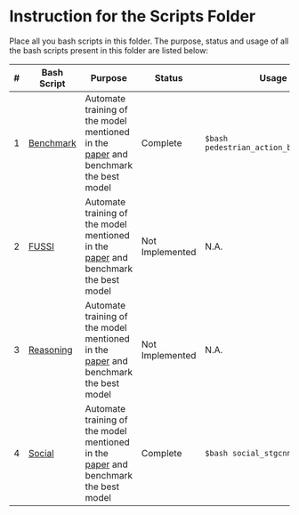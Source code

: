 # Instruction for the Scripts Folder

Place all you bash scripts in this folder. The purpose, status and usage of all the bash scripts present in this folder are listed below:

| # | Bash Script | Purpose | Status | Usage |
|---|-------------|---------|--------|-------|
| 1 | [Benchmark](https://github.com/sourabbapusridhar/master-thesis/blob/development/scripts/pedestrian_action_benchmark.sh) | Automate training of the model mentioned in the [paper](https://openaccess.thecvf.com/content/WACV2021/papers/Kotseruba_Benchmark_for_Evaluating_Pedestrian_Action_Prediction_WACV_2021_paper.pdf) and benchmark the best model | Complete | `$bash pedestrian_action_benchmark.sh` |
| 2 | [FUSSI](https://github.com/sourabbapusridhar/master-thesis/blob/development/scripts/fussi.sh) | Automate training of the model mentioned in the [paper](https://arxiv.org/abs/2005.07796) and benchmark the best model | Not Implemented | N.A. |
| 3 | [Reasoning](https://github.com/sourabbapusridhar/master-thesis/blob/development/scripts/str_pip.sh) | Automate training of the model mentioned in the [paper](https://arxiv.org/abs/2002.08945) and benchmark the best model | Not Implemented | N.A. |
| 4 | [Social](https://github.com/sourabbapusridhar/master-thesis/blob/development/scripts/social_stgcnn.sh) | Automate training of the model mentioned in the [paper](https://arxiv.org/abs/2002.11927) and benchmark the best model | Complete | `$bash social_stgcnn.sh` |
